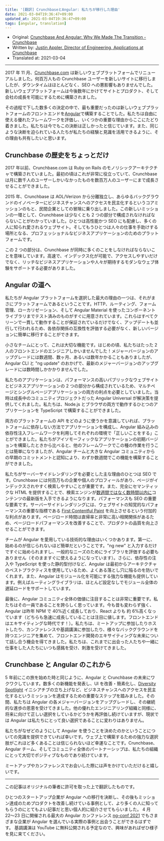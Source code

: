 ```yaml
---
title: '[翻訳] CrunchbaseとAngular: 私たちが移行した理由'
date: 2021-03-04T19:36:47+09:00
updated_at: 2021-03-04T19:36:47+09:00
tags: [angular, translation]
---
```


- Original: [Crunchbase And Angular: Why We Made The Transition \- Crunchbase](https://about.crunchbase.com/blog/crunchbase-and-angular-why-we-made-the-transition/)
- Written by: [Justin Appler, Director of Engineering, Applications at Crunchbase](https://www.crunchbase.com/person/justin-appler)
- Translated at: 2021-03-04

---

2017 年 11 月、[Crunchbase.com](https://www.crunchbase.com/) は新しいウェブプラットフォームでリニューアルしました。何百万人もの Crunchbase ユーザーを新しいサイトに移行しましたが、ダウンタイムはほとんどなく、SEO への悪影響もありませんでした。新しいウェブプラットフォームは今後数年にかけてサイトとプロダクト、そして会社の成長を可能にするために構築されました。

その過程で下した数多くの決定の中で、最も重要だったのは新しいウェブプラットフォームのフロントエンドを[Angular](https://angular.io/)で構築することでした。私たちは自由に使える優れたフレームワークを評価し、いくつかの重要な理由からここにたどり着きました。私たちは今でもこの決断は正しかったと信じています。また、同じような決断を迫られている人たちが私たちの経験と見識を活用できるように、その理由も共有したいと思います。

## Crunchbase の歴史をちょっとだけ

2017 年以前、Crunchbase.com は Ruby on Rails のモノリシックアーキテクチャで構築されていました。最初の頃はこれが非常に役立っていて、Crunchbase は月に数千人のユーザーしかいなかったものを数百万人のユーザーにまで成長させることができました。

2015 年、Crunchbase は AOL/Verizon から分離独立し、あらゆるバックグラウンドのイノベーターにビジネスチャンスへのアクセスを民主化するというコアミッションのもと、民間企業としての冒険に乗り出しました。この新しいミッションの一環として、Crunchbase は少なくとも 2 つの部分で構成されなければならないことがわかっていました。ひとつは高性能かつ SEO にも配慮し、多くの人に知られ愛されるウェブサイト。そしてもうひとつは人々の仕事を手助けする場所となる、プロフェッショナルなビジネスアプリケーションのためのプラットフォームです。

この 2 つの部分は、Crunchbase が同時に多くのことをしなければならないことを意味しています。高速で、インデックス化が可能で、アクセスしやすいだけでなく、リッチなビジネスアプリケーションや人々が期待するモダンなウェブ体験をサポートする必要がありました。

## Angular の道へ

私たちが Angular プラットフォームを選択した最大の理由の一つは、それがまさにプラットフォームであるということです。HTTP、ルーティング、フォーム管理、ローカリゼーション、そして Angular Material を使ったコンポーネントライブラリまでテスト済みのものがすぐに用意されています。これらはすべてクリーンで一貫して動作することが保証されているだけでなく、アップデートも並行して行われるため、各依存関係の互換性を評価する必要がなく、新しいバージョンに簡単に移行することができます。

小さなチームにとって、これは大切な機能です。はじめの頃、私たちはたった 2 人のフロントエンドのエンジニアしかいませんでした！メジャーバージョンのアップグレードには数週間、数ヶ月、あるいは数年かかることもありましたが、Angular CLI と "ng update" のおかげで、最新のメジャーバージョンのアップグレードには数時間しかかかりませんでした。

私たちのアプリケーションは、パフォーマンスの高いパブリックなウェブサイトとビジネスアプリケーションの 2 つの部分から構成されているため、マルチページとシングルページアプリケーションの両方の利点を必要としていました。当時は成長中のコミュニティプロジェクトだった Angular Universal が解決策を提供してくれました。私たちは、Node.js とブラウザの両方で動作するひとつのアプリケーションを TypeScript で構築することができました。

両方のプラットフォームの API をどのように使うかを意識していれば、プラットフォームに依存しない方法でアプリケーションを構成し、Angular 組み込みの依存性注入フレームワークを利用してそれぞれの環境で「正しいことをする」ことができました。私たちがアイソモーフィックなアプリケーションの初期バージョンを構築したときから比べると、他のフレームワークでこの種の作業を行うことは簡単になりましたが、Angular チームと大きな Angular コミュニティからの早期のコミットメントと認知により、わずか数週間でこの機能を構築することができました。

私たちがサーバーサイドレンダリングを必要とした主な理由のひとつは SEO です。Crunchbase には何百万もの企業や個人のプロフィールがあり、ページがインデックスされやすく検索しやすいことが重要です。また、完全にセマンティックな HTML を提供することで、検索エンジンが[数週間ではなく数時間以内に](https://developers.google.com/search/docs/guides/javascript-seo-basics)コンテンツの最新版を入手できるようになります。パフォーマンスも SEO の重要な要素です。サーバーサイドレンダリングには、ウェブサイトの知覚的なパフォーマンスの重要な指標である [First Contentful Paint](https://web.dev/first-contentful-paint/) を向上させるという付加的な利点があります。ページロード時間は直帰率と非常に高い相関関係があるため、ページロードパフォーマンスを改善することで、プロダクトの品質を向上させることができます。

チームが Angular を愛用している技術的な理由はいくつかあります。第一に、始めるのが信じられないほど簡単だということです。"ng new" と入力するだけですぐに始められますし、一般的なニーズのためにライブラリを評価する必要もありません（そのまますぐに使えるようになっています）。さらに、依存性の注入や TypeScript を使った静的型付けなど、Angular は最初からアーキテクチャのベストプラクティスを使用しているため、よくある落とし穴に陥るのを防いでくれます。また、Angular はモジュール化を可能にする強力な機能も提供しています。例えばルーティングライブラリは、ほとんど設定なしでモジュール全体の遅延ロードをサポートしています。

最後に、Angular コミュニティ全体の価値に注目することは非常に重要です。私たちはその一員であることを誇らしく思っています。今も昔も変わらず強く、Angular は昨年 NPM で 40%近く成長しており、React よりも 約 6%高くなっています（どちらも急速に成長していることは注目に値します。フロントエンドはエキサイティングな時代です！）。私たちは、ミートアップに参加したりホストしたり、カンファレンスや基調講演に参加したり、様々なバックグラウンドを持つエンジニアを集めて、フロントエンド開発のエキサイティングな未来について話し合う機会を得てきました。私たちは、これまでに出会った人たちや一緒に仕事をした人たちにいつも感銘を受け、刺激を受けてきました。

## Crunchbase と Angular のこれから

5 年前にこの旅を始めた時と同じように、Angular と Crunchbase の未来にワクワクしています。数多くの新機能を発表し、UI を改善・簡素化し、[Diversity Spotlight](https://about.crunchbase.com/blog/new-crunchbase-diversity-spotlight/) イニシアチブの立ち上げなど、ビジネスチャンスへのアクセスを民主化するというミッションを達成するための重要なステップを踏みました。その間、私たちは Angular の各メジャーバージョンをアップグレードし、その継続的な進歩の恩恵を受けてきました。他の優れたエンジニアリング組織と同様に、将来に向けて正しい選択をしているかどうかを再評価し続けていますが、現状では Angular は私たちにとって良い選択であることに変わりはありません。

私たちがなぜどのようにして Angular を使うことを決めたのかということについての見識を提供できていれば幸いです。ウェブ上で構築するための強力な選択肢がこれほど多くあることは信じられないほど幸運なことです。Crunchbase、Angular チーム、そしてコミュニティ全体のパートナーシップは、私たちの組織にとって大切でポジティブなものであり続けています。

ミートアップやカンファレンスでお会いした際には声をかけていただけると嬉しいです。

---

この記事はオリジナルの筆者に許可を取った上で翻訳したものです。

ひとつのスタートアップ企業が Angular への移行を決断し、その後もミッション達成のためプロダクトを改善し続けている事例として、より多くの人に知ってもらうのにとてもよい記事だと思い個人的に紹介させてもらいました。
4 月 22〜23 日に開催される最大の Angular カンファレンス [ng\-conf 2021](https://www.2021.ng-conf.org/) でもさまざまな企業が Angular を選んでいる実際の事例と出会うことができるはずです。
基調講演は YouTube に無料公開される予定なので、興味があればぜひ様子を見に来てください。
